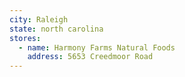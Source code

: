 ```yaml
---
city: Raleigh
state: north carolina
stores:
  - name: Harmony Farms Natural Foods
    address: 5653 Creedmoor Road
---
```

